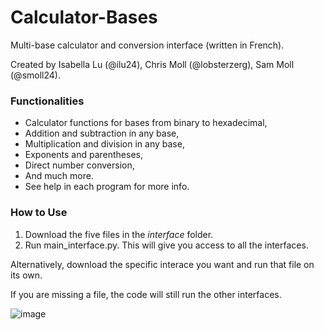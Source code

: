 # Calculator-Bases
Multi-base calculator and conversion interface (written in French).

Created by Isabella Lu (@ilu24), Chris Moll (@lobsterzerg), Sam Moll (@smoll24).


### Functionalities
- Calculator functions for bases from binary to hexadecimal,
- Addition and subtraction in any base,
- Multiplication and division in any base,
- Exponents and parentheses,
- Direct number conversion,
- And much more.
- See help in each program for more info.

### How to Use
1) Download the five files in the *interface* folder.
2) Run main_interface.py.
This will give you access to all the interfaces.

Alternatively, download the specific interace you want and run that file on its own.

If you are missing a file, the code will still run the other interfaces.


![image](https://user-images.githubusercontent.com/115204665/226491693-ea57e4d4-8996-42ab-8827-9e5ac81206b7.png)
